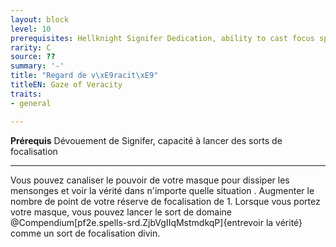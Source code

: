 ```yaml
---
layout: block
level: 10
prerequisites: Hellknight Signifer Dedication, ability to cast focus spells
rarity: C
source: ??
summary: '-'
title: "Regard de v\xE9racit\xE9"
titleEN: Gaze of Veracity
traits:
- general

---
```


<p><span><strong>Prérequis</strong> Dévouement de Signifer, capacité à lancer des sorts de focalisation<br></span></p>
<hr>
<p>Vous pouvez canaliser le pouvoir de votre masque pour dissiper les mensonges et voir la vérité dans n'importe quelle situation . Augmenter le nombre de point de votre réserve de focalisation de 1. Lorsque vous portez votre masque, vous pouvez lancer le sort de domaine @Compendium[pf2e.spells-srd.ZjbVgIIqMstmdkqP]{entrevoir la vérité} comme un sort de focalisation divin.&nbsp;</p>